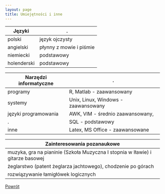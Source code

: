 ```yaml
---
layout: page
title: Umiejętności i inne
---
```


**Języki** | .
--- | ---
polski | język ojczysty
angielski	| płynny z mowie i piśmie
niemiecki	| podstawowy
holenderski	| podstawowy

**Narzędzi informatyczne** | .
--- | ---
programy | R, Matlab - zaawansowany
systemy |	Unix, Linux, Windows - zaawansowany
języki programowania | AWK, VIM - średnio zaawansowany, 
. | SQL - podstawowy
inne | Latex, MS Office - zaawansowane

**Zainteresowania pozanaukowe** | 
--- |
muzyka, gra na pianinie (Szkoła Muzyczna I stopnia w Iławie) i gitarze basowej |
żeglarstwo (patent żeglarza jachtowego), chodzenie po górach |
rozwiązywanie łamigłówek logicznych |

[Powrót](/cv)
